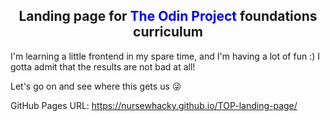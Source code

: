 ## <center> Landing page for <font color="blue">**The Odin Project**</font> foundations curriculum</center>

I'm learning a little frontend in my spare time, and I'm having a lot of fun :)
I gotta admit that the results are not bad at all!

Let's go on and see where this gets us 😜

GitHub Pages URL: https://nursewhacky.github.io/TOP-landing-page/
